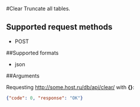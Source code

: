 #Clear
Truncate all tables.

## Supported request methods 
* POST

##Supported formats
* json

##Arguments

Requesting http://some.host.ru/db/api/clear/ with **{}**:
```json
{"code": 0, "response": "OK"}
```
